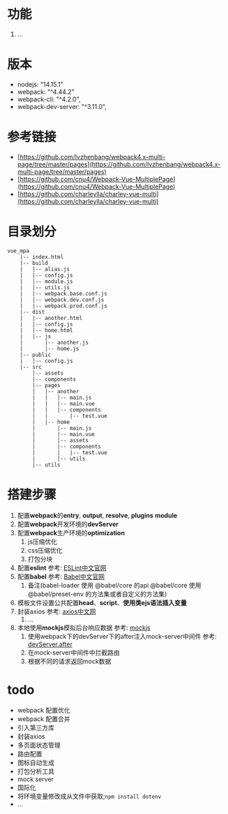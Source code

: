 # 功能
1. ...

# 版本
* nodejs: "14.15.1"
* webpack: "^4.44.2"
* webpack-cli: "^4.2.0",
* webpack-dev-server: "^3.11.0",

# 参考链接
* [https://github.com/lvzhenbang/webpack4.x-multi-page/tree/master/pages](https://github.com/lvzhenbang/webpack4.x-multi-page/tree/master/pages)
* [https://github.com/cnu4/Webpack-Vue-MultiplePage](https://github.com/cnu4/Webpack-Vue-MultiplePage)
* [https://github.com/charleylla/charley-vue-multi](https://github.com/charleylla/charley-vue-multi)

# 目录划分
```
vue_mpa  
    |-- index.html  
    |-- build  
    |   |-- alias.js  
    |   |-- config.js  
    |   |-- module.js  
    |   |-- utils.js  
    |   |-- webpack.base.conf.js  
    |   |-- webpack.dev.conf.js  
    |   |-- webpack.prod.conf.js  
    |-- dist  
    |   |-- another.html  
    |   |-- config.js  
    |   |-- home.html  
    |   |-- js  
    |       |-- another.js  
    |       |-- home.js  
    |-- public  
    |   |-- config.js  
    |-- src  
        |-- assets  
        |-- components  
        |-- pages  
        |   |-- another  
        |   |   |-- main.js  
        |   |   |-- main.vue  
        |   |   |-- components  
        |   |       |-- test.vue  
        |   |-- home  
        |       |-- main.js  
        |       |-- main.vue  
        |       |-- assets  
        |       |-- components  
        |       |   |-- test.vue  
        |       |-- utils  
        |-- utils  
```

# 搭建步骤
1. 配置**webpack**的**entry**, **output**, **resolve**, **plugins** **module**
2. 配置**webpack**开发环境的**devServer**
3. 配置**webpack**生产环境的**optimization**
    1. js压缩优化
    2. css压缩优化
    3. 打包分块
4. 配置**eslint**   参考: [ESLint中文官网](http://eslint.cn/docs/user-guide/configuring)
5. 配置**babel**    参考: [Babel中文官网](https://www.babeljs.cn/docs/config-files)
    1. 备注(babel-loader 使用 @babel/core 的api @babel/core 使用@babel/preset-env 的方法集或者自定义的方法集)
6. 模板文件设置公共配置**head**、**script**、**使用类ejs语法插入变量**
7. 封装axios 参考: [axios中文网](http://axios-js.com/zh-cn/docs/)
    1. ...
8. 本地使用**mockjs**模拟后台响应数据   参考: [mockjs](http://mockjs.com/)
    1. 使用webpack下的devServer下的after注入mock-server中间件   参考: [devServer.after](https://www.webpackjs.com/configuration/dev-server/#devserver-after)
    2. 在mock-server中间件中拦截路由
    3. 根据不同的请求返回mock数据
# todo
* webpack 配置优化
* webpack 配置合并
* 引入第三方库
* 封装axios
* 多页面状态管理
* 路由配置
* 图标自动生成
* 打包分析工具
* mock server
* 国际化
* 将环境变量修改成从文件中获取;```npm install dotenv```
* ...